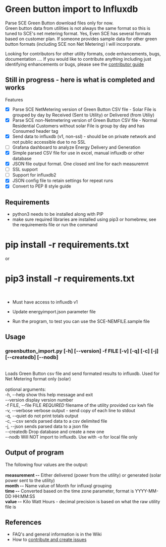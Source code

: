# Green button import to Influxdb
Parse SCE Green Button download files only for now. 
<br>Green button data from utilities is not always the same format so this is tuned to SCE's net metering format.  Yes, Even SCE has several formats based on customer plan.
If someone provides sample data for other green button formats (including SCE non Net Metering) I will incorporate.  

Looking for contributors for other utility formats, code enhancements, bugs, documentation ....
If you would like to contribute anything including just identifying enhancements or bugs, please see the [contributor guide](https://github.com/gauthig/greenbutton-influxdb/blob/main/documentation/contributing.md)

## Still in progress - here is what is completed and works

Features
- [X] Parse SCE NetMetering version of Green Button CSV file - Solar
 File is grouped by day by Received (Sent to Utility) or Delivered (from Utiliy)
- [X] Parse SCE non-Netmetering version of Green Button CSV file - Normal Residential Customers without solar
 File is group by day and has Consumed header tag
- [X] Send data to influxdb (v1, non-ssl) - should be on private network and not public accessible due to no SSL
- [ ] Grafana dashboard to analyze Energy Delivery and Generation
- [X] Simple parsed CSV file for use in excel, manual influxdb or other database
- [X] JSON file output format. One closed xml line for each measuremnt
- [ ] SSL support
- [ ] Support for influxdb2
- [X] JSON config file to retain settings for repeat runs
- [X] Convert to PEP 8 style guide

## Requirements
- python3 needs to be installed along with PIP
- make sure required libraries are installed using pip3 or homebrew, see the requirements file or run the command
# pip install -r requirements.txt
 or
# pip3 install -r requirements.txt
<br>

- Must have access to influxdb v1 

- Update energyimport.json parameter file

- Run the program, to test you can use the SCE-NEMFILE.sample file

## Usage
### greenbutton_import.py [-h] [--version] -f FILE [-v] [-q] [-c] [-j] [--createdb] [--nodb]

<br>Loads Green Button csv file and send formated results to influxdb. Used for Net Metering format only
(solar)
<br>
<br>optional arguments:
<br>  -h, --help            show this help message and exit
<br>  --version             display version number
<br>  -f FILE, --file FILE  *REQUIRED* filename of the utility provided csv kwh file
<br>  -v, --verbose         verbose output - send copy of each line to stdout
<br>  -q, --quiet           do not print totals output
<br>  -c, --csv             sends parsed data to a csv delimited file
<br>  -j, --json            sends parsed data to a json file
<br>  --createdb            Drop database and create a new one
<br>  --nodb                Will NOT import to influxdb. Use with -o for local file only

## Output of program 
The following four values are the output:<br>
<br><b>measurement --</b> Either delivered (power from the utility)  or generated (solar power sent to the utility)
<br><b>month --</b> Name value of Month for influxql grouping
<br><b>time --</b> Converted based on the time zone parameter, format is YYYY-MM-DD HH:MM:SS
<br><b>value --</b>  Kilo Watt Hours - decimal precision is based on what the raw utility file is

## References ##
- FAQ's and general information is in the Wiki
- How to [contribute and create issues](https://github.com/gauthig/greenbutton-influxdb/blob/main/documentation/contributing.md)


